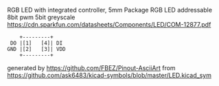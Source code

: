 RGB LED with integrated controller, 5mm Package
RGB LED addressable 8bit pwm 5bit greyscale
https://cdn.sparkfun.com/datasheets/Components/LED/COM-12877.pdf


	    +---------+
	 DO |[1]   [4]| DI
	GND |[2]   [3]| VDD
	    +---------+


generated by https://github.com/FBEZ/Pinout-AsciiArt from https://github.com/ask6483/kicad-symbols/blob/master/LED.kicad_sym